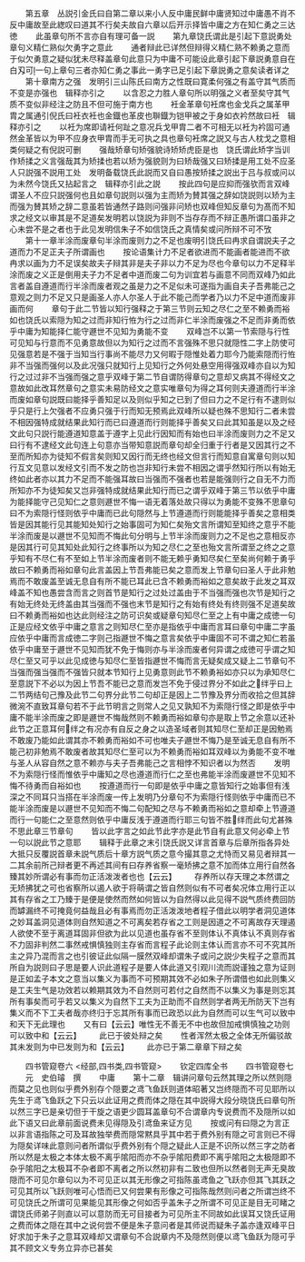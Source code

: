 <!-- { "loadSidebar": true } -->
　　第五章　丛説引金氏曰自第二章以来小人反中庸民鲜中庸贤知过中庸愚不肖不反中庸故至此緫叹曰道其不行矣夫故自六章以后开示择皆中庸之方在知仁勇之三达徳
　　此虽章句所不言亦自有理可备一説
　　第九章饶氏谓此是引起下意説勇处章句义精仁熟似欠勇字之意此
　　通者辩此已详然但辩得义精仁熟不赖勇之意而于似欠勇意之疑似犹未尽释盖章句此意只为中庸不可能设此章引起下章説勇意自在白刄可一句上章句三者亦知仁勇之事此一勇字已足引起下章説勇之意矣读者详之
　　第十章南方之强　发明引三山陈氏曰南方之性既曰寛柔何强之有盖守其气质而不变是亦强也　辑释亦引之
　　以含忍之力胜人章句所以明强之义者至矣守其气质不变似非经注之防且不但可施于南方也
　　衽金革章句衽席也金戈兵之属革甲胄之属通引倪氏曰衽衣衽也金鐡也革皮也聨鐡为铠甲被之于身如衣衿然故曰衽　辑释亦引之
　　以衽为席即请衽何趾之意况兵戈甲胄二者不可相无以衽为衿固可通然金革皆以为甲不应身衣甲胄而手无可执之具也章句衽席之説又与古人枕戈之意相类何疑之有倪説可删
　　强哉矫章句矫强貌诗矫矫虎臣是也　饶氏谓此矫字当训作矫揉之义言强哉其为矫揉也若以矫为强貌则为曰矫哉强又曰矫揉是用工处不应圣人只説强不説用工处　发明备载饶氏此説而又自曰愚按矫揉之説出于吕与叔或问以为未然今饶氏又拈起言之　辑释亦引此之説
　　按此四句是应抑而强欤而言双峰谓圣人不应只説强何也且如章句説则以强为主而矫为賛其强之辞如饶説则以矫为主而强为賛其矫之辞二意虽若皆通然子路则问强非问矫也双峰但知反章句为髙而不知求之经文以审其是不足道矣发明若以饶説为非则不当存存而不辩正愚所谓口虽非之心未尝不是之者也于此见发明信朱子不如信饶氏之真情矣或问所辩不可不攷
　　第十一章半涂而废章句半涂而废则力之不足也废明引饶氏曰冉求自谓説夫子之道而力不足正夫子所谓画也
　　按论语集计力不足者欲进而不能画者能进而不欲冉求以画为力不足误矣故夫子辩其非是夫子非以力不足为尽也今章句以力不足释半涂而废之义正是倒用夫子力不足者中道而废二句为训宜若与画意不同而双峰乃如此言者盖自遵道而行半涂而废者观之虽是力之不足似未可遂指为画自夫子吾弗能己之意观之则力不足又只是画圣人亦人尔圣人于此不能己而学者乃以力不足中道而废非画而何
　　章句于此二节皆以知行强释之于第三节则云知之尽仁之至不赖勇而裕如也饶氏以索隠为知之过而非知行恠为行之过而非仁半涂而废强之不足而非勇而依乎中庸为知能择仁能守遯世不见知为勇能不变
　　双峰岂不以第一节索隠与行性可见知与行意而不见勇意故但以为知行之过而不言强殊不思只就隠性二字上防使可见强意若是不强于当知当行事尚不能尽力又何暇于隠惟处着力耶今乃能索隠而行恠非不当强而强何以及此况强只就知行上见知行之外何处悬空用得强双峰亦自以为知行之过过非不当强而强之意乎双峰于第二节自谓防得章句之意却又病其不得经文之意故如此改耳然章句之意实未易防经文之意实唯章句为得之耳何则夫遵道而行半涂而废如章句説既曰能择乎善知足以及则似乎知之已到了但曰力之不足行有不逮则似乎只是行上欠强者不应勇只强于行而知无预焉此双峰所以疑也殊不思知行二者未尝不相因强特成就结果此知行而已曰遵道而行则能择乎善矣又曰此其知虽是以及之经文此句只説行能遵道知意盖于遵字上见此行因知而有始也曰半涂而废则力之不足又曰行有不逮经文此句连上句意亦当带知意説而章句却全归重于行者是又因其行之不至而所知亦为徒知不假言矣则知又因行而无终也经文但言行而知意自寓章句则以知行互文见意以发经文引而不发之防也岂非知行未尝不相因之谓乎然知行所以有始无终如此者亦以其力不足而不能强耳故曰当强而不强者也若是能强则行之自无不力而所知亦不为徒知矣又岂非强特成就结果此知行而已之谓乎双峰于第三节以依乎中庸为能择能守己见知仁之意则遯世不悔一语无着落处故只得以为勇能不变殊不思章句曰不为索隠行怪则依乎中庸而已此句隠然与上节遵道而行则能能择乎善矣之意相类皆是因其能行见其能知处知行之始事固可为知仁矣殆文言所谓知至知终之意乎不能半涂而废是以遯世不见知而不悔此句分明与上节半涂而废则力之不足也之意相反亦是因其行可见其知处此知行之终事所以为知之尽仁之至也殆文言所谓至之终之之意乎知有不尽仁有不至如上节半涂而废者则不能无赖乎勇知尽矣仁至矣尚何赖于勇乎故曰不赖勇而裕如章句此言盖因上节吾弗能已矣之意而发上节章句曰圣人于此非勉焉而不敢废盖至诚无息自有所不能已耳此已含不赖勇而裕如之意矣故于此发之耳双峰盖不知也愚尝含而言之则首节是知行之过处过盖由于不当强而强也次节是知行之有始无终处无终盖由其当强而不强也末节是知行之有始有终处有终则强不足道矣故曰不赖勇而裕如也达此则经注之防可识矣或疑章句知尽仁至之上有中庸之成徳一句正是应经文依乎中庸之意言之则知尽仁至亦是指依乎中庸而言耳曰章句中庸二字虽应依乎中庸而言成徳二字则己指遯世不悔之意言矣依乎中庸固不可不谓之知仁若虽依乎中庸至于遯世不见知而犹不免于悔则亦与半涂而废者何异谓之成徳可乎谓之知尽仁至又可乎以此见成徳与知尽仁至皆指遯世不悔而言无疑矣成又疑上二节章句不当强而强当强而不强皆只就本节知行上见勇意则此节不赖勇裕如亦只以为承知尽仁至意説下不必以为因上节吾不能已之意而发岂不免于侵过界分不如此之绊乎曰上二节两结句己豫及此节二句界分此节二句却正是因上二节豫及界分而收拾之但其辞微涴不直致耳章句若不于此节明言之则常人之见又孰知不为索隠行怪之即是依乎中庸不能半涂而废之即是遯世不悔哉然则不赖勇而裕如章句亦是取上节之余意以还补此节之正意耳何绊之有况亦有自反之身之以造圣域者则其知尽仁至却正是因勉焉不敢废乃能如此谓其亦不赖勇而裕如不可也唯夫子遯世不悔乃是至诚无息自有所不能己初非勉焉不敢废者故其知尽仁至可以为不赖勇而裕如耳双峰以为勇能不变不唯与圣人从容自然之意不赖亦与夫子吾弗能己之言相悖不知识者以为然否
　　发明不为索隠行怪而惟依乎中庸知之尽也遵道而行仁之至也弗能半涂而废遯世不见知不悔不待勇而自裕如也
　　按遵道而行一句即是依乎中庸之意皆知行之始事但有浅深之不同耳只当搭在半涂而废一传上发明乃分章句不为索隠行怪则依乎中庸而已不能半涂而废是以遯世不见知而不悔二句配知之尽与不赖勇而裕如之意却牵上节遵道而行一句能仁之至意然则依乎中庸反浅于遵道而行耶三句皆不胜绊而此句尤甚殊不思此章三节章句
　　皆以此字言之如此节此字亦是此节自有此意又何必牵上节一句以説此节之意耶
　　辑释于此章之末引饶氏説又详言首章与后章所指各异处大抵只反覆説首章未説气质后十章方説气质之意今撮其意之尤恃而又易见者辩其一二其余前所己辩者更不再述其间有曰存养省察一毫矫拂之意不加而体立用行自然各臻其妙所谓必有事而勿正活泼泼者也也【云云】
　　存养所以存天理之本然谓之无矫拂犹之可也省察所以遏人欲于将萌谓之皆自然则似有不可者矣况体立用行正以其有存省之工乃臻于是便是使然而然如何皆以为自然得以此见得不説气质终费回防而罅漏终不可掩竟何益哉且必有事焉而勿正活泼泼地者程子借此以明学者洞见道体之妙耳盖洞见道体则自然知道之不可离矣若存省之工则是因道之不可离故存天理遏人欲使不至于离道耳固非但欲为此以见道也虽存省不至则体认不真体认不真则存省不力固非判然二事然戒惧慎独则主存省而言程子此论则主体认而言亦不可不究其所主之异乃混而言之也引彼证此似隔一膜然双峰却谓朱子或问之説少失程子之意而其所自为説则曰子思是要人识此道程子是要人体此道又引观川流而説谨独之意为证则是正如孟子本文之意当以集义为事而不可预期其效不必如朱子所谓借也如此则集义是工夫生气是功效若以赖期其效为不自然则可若付之自然而不以集义为事是则忘其所有事矣而可乎若又以集义为自然下工夫为正助而不自然则学者两无所防天下岂有集义而不下工夫者哉亦终归于忘其所有事而已政恐以此为自然而可以生气可以致中和天下无此理也
　　又有曰【云云】唯性无不善无不中也故但加戒惧慎独之功则可以致中和【云云】
　　此已于彼处辩之矣
　　性者浑然太极之全体无所偏驳故其未发则为中已发则为和【云云】
　　此亦已于第二章章下辩之矣










　　四书管窥卷六
<经部,四书类,四书管窥>
　　钦定四库全书
　　四书管窥卷七
　　元　史伯璿　撰
　　中庸
　　第十二章　辑讲问章句云然其理之所以然则隠而莫之见也则似乎费外别存个隠要之鸢飞鱼跃则道体昭著又岂终隠而不可见耶所以先生于鸢飞鱼跃之下只云以此证用之费而体之隠在其中説得大段分晓饶氏曰章句所以然三字已是亲切但于干旋之语更少圆耳盖章句不合谓章内专说费而不及隠所以如此下语又曰此章前面说费未见得隠及引鸢鱼来证方见
　　按或问有曰隠之为言正以非言语指陈之可及耳故独举费而隠常黙具乎其中若于费外别有隠之可言则已不得为隠矣详味此意则问者所谓似乎费外别有个隠之疑此人正是不识所以然三字之防者所以然是太极之本体太极不离乎隂阳而亦不杂乎隂阳费即不离乎隂阳之太极隠即不杂乎隂阳之太极耳不杂者即不离者之所以然初非有二致也但所以然者则无声无臭故隠而不可见尔章句以为不可见正以其无形像之可指陈虽鸢鱼之飞跃亦但其飞其跃之可见其所以飞跃则唯可心悟而已又何尝果有形像之可指陈哉然则问者之所谓岂终不可见饶氏之所谓可见果能见其形像之何如否乎盖朱子之所谓不可见正是目无可睹之谓饶氏师弟子则直以可以意防而无可目接者为可见所主不同故如此误耳又饶氏证用之费而体之隠在其中之说何尝不便是朱子意问者是其师说而疑朱子盖亦逢双峰平日好求加于朱子之意耳双峰却又谓章句不合説章内不及隠然则便以鸢飞鱼跃为隠可乎其不顾文义专务立异亦已甚矣
